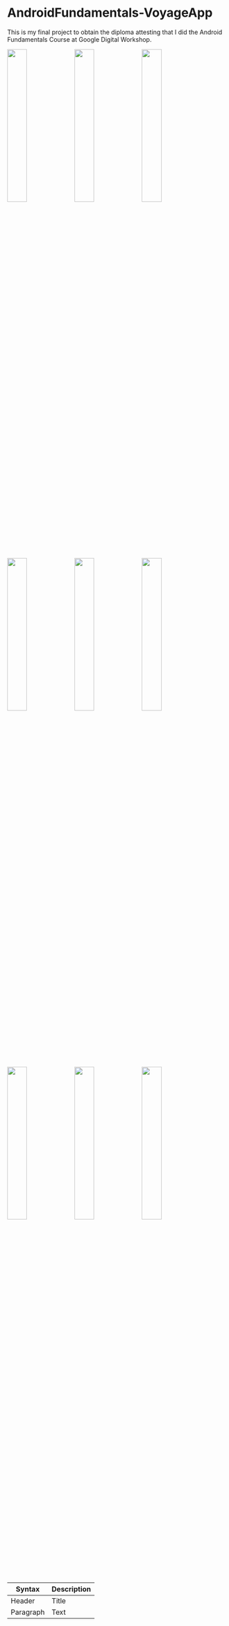 # AndroidFundamentals-VoyageApp

This is my final project to obtain the diploma attesting that I did the Android Fundamentals Course at Google Digital Workshop.

<img src="https://user-images.githubusercontent.com/81751603/145976611-239b15d1-9571-4a39-b545-f348a8abc827.png" width="30%"></img> <img src="https://user-images.githubusercontent.com/81751603/145976319-d0401107-d9da-4193-8cfc-73e5830f37f4.jpg" width="30%"></img> <img src="https://user-images.githubusercontent.com/81751603/145976322-0cf89bbd-8658-49d6-879c-07ec6f8d5bfd.jpg" width="30%"></img> <img src="https://user-images.githubusercontent.com/81751603/145976721-7707c4a9-e21f-45f7-a6cf-e3a9c2362d19.jpg" width="30%"></img> <img src="https://user-images.githubusercontent.com/81751603/145976326-3d4aa1d5-629d-4b63-a0b2-aedd700ae678.jpg" width="30%"></img> <img src="https://user-images.githubusercontent.com/81751603/145976327-87e9cc38-91a4-48ba-8147-678567d27d16.jpg" width="30%"></img> <img src="https://user-images.githubusercontent.com/81751603/145976331-38eb7d30-717f-4848-9093-af80d8e1247a.jpg" width="30%"></img> <img src="https://user-images.githubusercontent.com/81751603/145976334-b56d1b8c-07a6-468d-b9ab-3867e070696e.jpg" width="30%"></img> <img src="https://user-images.githubusercontent.com/81751603/145976314-149ead44-fc01-4ab8-b966-5bf2b68d38a1.jpg" width="30%"></img> 


| Syntax      | Description |
| ----------- | ----------- |
| Header      | Title       |
| Paragraph   | Text        |

